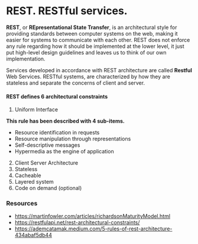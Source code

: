 # REST. RESTful services.

**REST**, or **REpresentational State Transfer**, is an architectural style for providing standards between computer systems on the web, making it easier for systems to communicate with each other. REST does not enforce any rule regarding how it should be implemented at the lower level, it just put high-level design guidelines and leaves us to think of our own implementation.

Services developed in accordance with REST architecture are called **Restful** Web Services. RESTful systems, are characterized by how they are stateless and separate the concerns of client and server.

#### REST defines 6 architectural constraints

1. Uniform Interface
  
  **This rule has been described with 4 sub-items.**
  
  * Resource identification in requests
  * Resource manipulation through representations
  * Self-descriptive messages
  * Hypermedia as the engine of application 

2. Client Server Architecture
3. Stateless
4. Cacheable
5. Layered system
6. Code on demand (optional)





### Resources
* https://martinfowler.com/articles/richardsonMaturityModel.html
* https://restfulapi.net/rest-architectural-constraints/
* https://ademcatamak.medium.com/5-rules-of-rest-architecture-434abaf5db44

